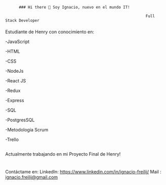           ### Hi there 👋 Soy Ignacio, nuevo en el mundo IT!

                                                                  Full Stack Developer



####
Estudiante de Henry con conocimiento en:

-JavaScript



-HTML



-CSS


-NodeJs


-React JS


-Redux


-Express

-SQL

-PostgresSQL

-Metodologia Scrum


-Trello




##
Actualmente trabajando en mi Proyecto Final de Henry!



#
Contáctame en:
LinkedIn: https://www.linkedin.com/in/ignacio-freilij/
Mail : ignacio.freilij@gmail.com



<!--
**ifreilij/ifreilij** is a ✨ _special_ ✨ repository because its `README.md` (this file) appears on your GitHub profile.

Here are some ideas to get you started:

- 🔭 I’m currently working on ...
- 🌱 I’m currently learning ...
- 👯 I’m looking to collaborate on ...
- 🤔 I’m looking for help with ...
- 💬 Ask me about ...
- 📫 How to reach me: ...
- 😄 Pronouns: ...
- ⚡ Fun fact: ...
-->
